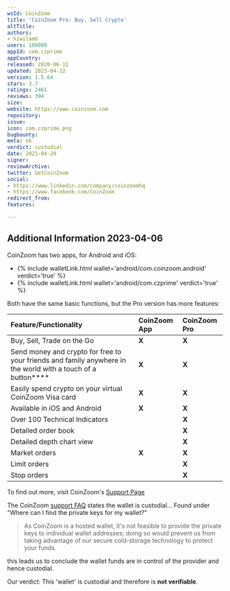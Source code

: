 ```yaml
---
wsId: CoinZoom
title: 'CoinZoom Pro: Buy, Sell Crypto'
altTitle: 
authors:
- kiwilamb
users: 100000
appId: com.czprime
appCountry: 
released: 2020-06-11
updated: 2023-04-12
version: 1.5.64
stars: 3.7
ratings: 2461
reviews: 394
size: 
website: https://www.coinzoom.com
repository: 
issue: 
icon: com.czprime.png
bugbounty: 
meta: ok
verdict: custodial
date: 2021-04-20
signer: 
reviewArchive: 
twitter: GetCoinZoom
social:
- https://www.linkedin.com/company/coinzoomhq
- https://www.facebook.com/CoinZoom
redirect_from: 
features: 

---
```


## Additional Information 2023-04-06

CoinZoom has two apps, for Android and iOS:

- {% include walletLink.html wallet='android/com.coinzoom.android' verdict='true' %}
- {% include walletLink.html wallet='android/com.czprime' verdict='true' %}

Both have the same basic functions, but the Pro version has more features: 

|**Feature/Functionality**|**CoinZoom App**|**CoinZoom Pro**|
|:----|:----|:----|
|Buy, Sell, Trade on the Go|**X**|**X**|
|Send money and crypto for free to your friends and family anywhere in the world with a touch of a button****|**X**|**X**|
|Easily spend crypto on your virtual CoinZoom Visa card|**X**|**X**|
|Available in iOS and Android|**X**|**X**|
|Over 100 Technical Indicators| |**X**|
|Detailed order book| |**X**|
|Detailed depth chart view| |**X**|
|Market orders|**X**|**X**|
|Limit orders| |**X**|
|Stop orders| |**X**|

To find out more, visit CoinZoom's [Support Page](https://support.coinzoom.com/support/solutions/articles/43000664330-coinzoom-app-compared-with-coinzoom-pro)

The CoinZoom [support FAQ](https://www.coinzoom.com/support/) states the wallet is custodial... 
Found under "Where can I find the private keys for my wallet?"

> As CoinZoom is a hosted wallet, it's not feasible to provide the private keys to individual wallet addresses; doing so would prevent us from taking advantage of our secure cold-storage technology to protect your funds.

this leads us to conclude the wallet funds are in control of the provider and hence custodial.

Our verdict: This 'wallet' is custodial and therefore is **not verifiable**.
